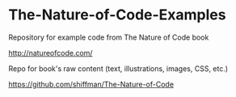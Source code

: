 The-Nature-of-Code-Examples
===========================

Repository for example code from The Nature of Code book

http://natureofcode.com/

Repo for book's raw content (text, illustrations, images, CSS, etc.)

https://github.com/shiffman/The-Nature-of-Code